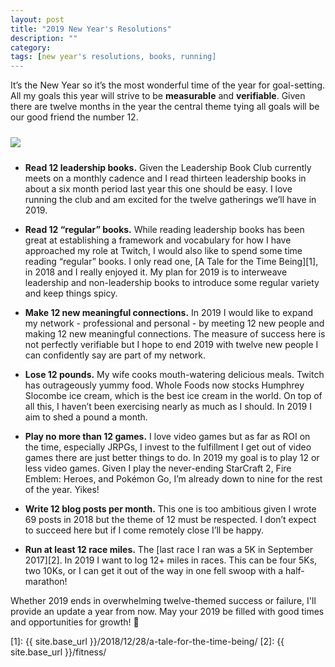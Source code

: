 ```yaml
---
layout: post
title: "2019 New Year's Resolutions"
description: ""
category: 
tags: [new year's resolutions, books, running]
---
```


It’s the New Year so it’s the most wonderful time of the year for goal-setting. All my goals this year will strive to be **measurable** and **verifiable**. Given there are twelve months in the year the central theme tying all goals will be our good friend the number 12.

<div>
    <img style="margin-top: 24px; margin-right: auto; margin-left: auto; display: block;" src="{{ site.images2019 }}/01-01/12.gif"/>
    <p class="caption-text" style="line-height: 1.5em; margin-bottom: 24px;"><strong></strong></p>
</div>


* **Read 12 leadership books.** Given the Leadership Book Club currently meets on a monthly cadence and I read thirteen leadership books in about a six month period last year this one should be easy. I love running the club and am excited for the twelve gatherings we’ll have in 2019.

* **Read 12 “regular” books.** While reading leadership books has been great at establishing a framework and vocabulary for how I have approached my role at Twitch, I would also like to spend some time reading “regular” books. I only read one, [A Tale for the Time Being][1], in 2018 and I really enjoyed it. My plan for 2019 is to interweave leadership and non-leadership books to introduce some regular variety and keep things spicy.

* **Make 12 new meaningful connections.** In 2019 I would like to expand my network - professional and personal - by meeting 12 new people and making 12 new meaningful connections. The measure of success here is not perfectly verifiable but I hope to end 2019 with twelve new people I can confidently say are part of my network.

* **Lose 12 pounds.** My wife cooks mouth-watering delicious meals. Twitch has outrageously yummy food. Whole Foods now stocks Humphrey Slocombe ice cream, which is the best ice cream in the world. On top of all this, I haven’t been exercising nearly as much as I should. In 2019 I aim to shed a pound a month.

* **Play no more than 12 games.** I love video games but as far as ROI on the time, especially JRPGs, I invest to the fulfillment I get out of video games there are just better things to do. In 2019 my goal is to play 12 or less video games. Given I play the never-ending StarCraft 2, Fire Emblem: Heroes, and Pokémon Go, I’m already down to nine for the rest of the year. Yikes!

* **Write 12 blog posts per month.** This one is too ambitious given I wrote 69 posts in 2018 but the theme of 12 must be respected. I don’t expect to succeed here but if I come remotely close I’ll be happy.

* **Run at least 12 race miles.** The [last race I ran was a 5K in September 2017][2]. In 2019 I want to log 12+ miles in races. This can be four 5Ks, two 10Ks, or I can get it out of the way in one fell swoop with a half-marathon!

Whether 2019 ends in overwhelming twelve-themed success or failure, I'll provide an update a year from now. May your 2019 be filled with good times and opportunities for growth! 🙏

[1]: {{ site.base_url }}/2018/12/28/a-tale-for-the-time-being/
[2]: {{ site.base_url }}/fitness/ 
